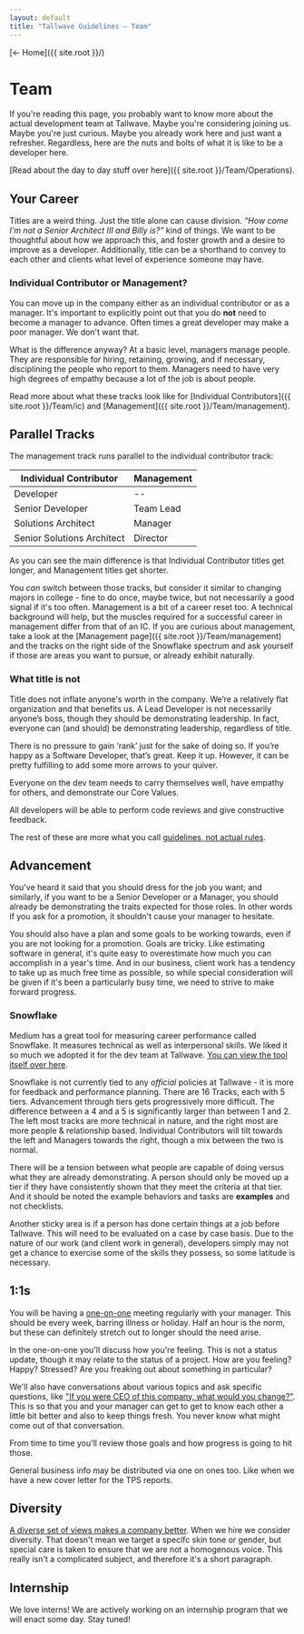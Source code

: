 ```yaml
---
layout: default
title: "Tallwave Guidelines — Team"
---
```


[&larr; Home]({{ site.root }}/)

# Team

If you're reading this page, you probably want to know more about the actual development team at Tallwave. Maybe you're considering joining us. Maybe you're just curious. Maybe you already work here and just want a refresher. Regardless, here are the nuts and bolts of what it is like to be a developer here.

[Read about the day to day stuff over here]({{ site.root }}/Team/Operations).

## Your Career

Titles are a weird thing. Just the title alone can cause division. _“How come I’m not a Senior Architect III and *Billy* is?”_ kind of things. We want to be thoughtful about how we approach this, and foster growth and a desire to improve as a developer. Additionally, title can be a shorthand to convey to each other and clients what level of experience someone may have.

### Individual Contributor or Management?
You can move up in the company either as an individual contributor or as a manager. It's important to explicitly point out that you do **not** need to become a manager to advance. Often times a great developer may make a poor manager. We don't want that. 

What is the difference anyway? At a basic level, managers manage people. They are responsible for hiring, retaining, growing, and if necessary, disciplining the people who report to them. Managers need to have very high degrees of empathy because a lot of the job is about people. 

Read more about what these tracks look like for [Individual Contributors]({{ site.root }}/Team/ic) and [Management]({{ site.root }}/Team/management).

## Parallel Tracks
The management track runs parallel to the individual contributor track:

Individual Contributor | Management
--------- | --------- 
Developer | --
Senior Developer | Team Lead
Solutions Architect | Manager
Senior Solutions Architect | Director

As you can see the main difference is that Individual Contributor titles get longer, and Management titles get shorter.

You *can* switch between those tracks, but consider it similar to changing majors in college - fine to do once, maybe twice, but not necessarily a good signal if it's too often. Management is a bit of a career reset too. A technical background will help, but the muscles required for a successful career in management differ from that of an IC. If you are curious about management, take a look at the [Management page]({{ site.root }}/Team/management) and the tracks on the right side of the Snowflake spectrum and ask yourself if those are areas you want to pursue, or already exhibit naturally.

### What title is not
Title does not inflate anyone's worth in the company. We’re a relatively flat organization and that benefits us. A Lead Developer is not necessarily anyone’s boss, though they should be demonstrating leadership. In fact, everyone can (and should) be demonstrating leadership, regardless of title.

There is no pressure to gain ‘rank’ just for the sake of doing so. If you’re happy as a Software Developer, that’s great. Keep it up. However, it can be pretty fulfilling to add some more arrows to your quiver.

Everyone on the dev team needs to carry themselves well, have empathy for others, and demonstrate our Core Values.

All developers will be able to perform code reviews and give constructive feedback.

The rest of these are more what you call [guidelines, not actual rules](https://youtu.be/jl0hMfqNQ-g).

## Advancement
You've heard it said that you should dress for the job you want; and similarly, if you want to be a Senior Developer or a Manager, you should already be demonstrating the traits expected for those roles. In other words if you ask for a promotion, it shouldn't cause your manager to hesitate.

You should also have a plan and some goals to be working towards, even if you are not looking for a promotion. Goals are tricky. Like estimating software in general, it's quite easy to overestimate how much you can accomplish in a year's time. And in our business, client work has a tendency to take up as much free time as possible, so while special consideration will be given if it's been a particularly busy time, we need to strive to make forward progress.

### Snowflake
Medium has a great tool for measuring career performance called Snowflake. It measures technical as well as interpersonal skills. We liked it so much we adopted it for the dev team at Tallwave. [You can view the tool itself over here](https://tallwave.github.io/snowflake). 

Snowflake is not currently tied to any *official* policies at Tallwave - it is more for feedback and performance planning. There are 16 Tracks, each with 5 tiers. Advancement through tiers gets progressively more difficult. The difference between a 4 and a 5 is significantly larger than between 1 and 2. The left most tracks are more technical in nature, and the right most are more people & relationship based. Individual Contributors will tilt towards the left and Managers towards the right, though a mix between the two is normal.

There will be a tension between what people are capable of doing versus what they are already demonstrating. A person should only be moved up a tier if they have consistently shown that they meet the criteria at that tier. And it should be noted the example behaviors and tasks are **examples** and not checklists.

Another sticky area is if a person has done certain things at a job before Tallwave. This will need to be evaluated on a case by case basis. Due to the nature of our work (and client work in general), developers simply may not get a chance to exercise some of the skills they possess, so some latitude is necessary.

## 1:1s
You will be having a [one-on-one](http://randsinrepose.com/archives/the-update-the-vent-and-the-disaster/) meeting regularly with your manager. This should be every week, barring illness or holiday. Half an hour is the norm, but these can definitely stretch out to longer should the need arise. 

In the one-on-one you'll discuss how you're feeling. This is not a status update, though it may relate to the status of a project. How are you feeling? Happy? Stressed? Are you freaking out about something in particular?

We'll also have conversations about various topics and ask specific questions, like ["If you were CEO of this company, what would you change?"](https://jasonevanish.com/2014/05/29/101-questions-to-ask-in-1-on-1s/). This is so that you and your manager can get to get to know each other a little bit better and also to keep things fresh. You never know what might come out of that conversation.

From time to time you'll review those goals and how progress is going to hit those.

General business info may be distributed via one on ones too. Like when we have a new cover letter for the TPS reports.

## Diversity
[A diverse set of views makes a company better](https://www.mckinsey.com/business-functions/organization/our-insights/why-diversity-matters). When we hire we consider diversity. That doesn't mean we target a specifc skin tone or gender, but special care is taken to ensure that we are not a homogenous voice. This really isn't a complicated subject, and therefore it's a short paragraph.

## Internship
We love interns! We are actively working on an internship program that we will enact some day. Stay tuned!
